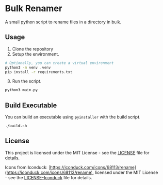 # Bulk Renamer
A small python script to rename files in a directory in bulk.

## Usage
1. Clone the repository
2. Setup the environment.
```bash
# Optionally, you can create a virtual environment
python3 -m venv .venv
pip install -r requirements.txt
```
3. Run the script.
```bash
python3 main.py
```

## Build Executable
You can build an executable using `pyinstaller` with the build script.
```bash
./build.sh
```

## License
This project is licensed under the MIT License - see the [LICENSE](LICENSE) file for details.

Icons from Iconduck: [https://iconduck.com/icons/68113/rename](https://iconduck.com/icons/68113/rename), licensed under the MIT License - see the [LICENSE-Iconduck](LICENSE-Iconduck) file for details.
```